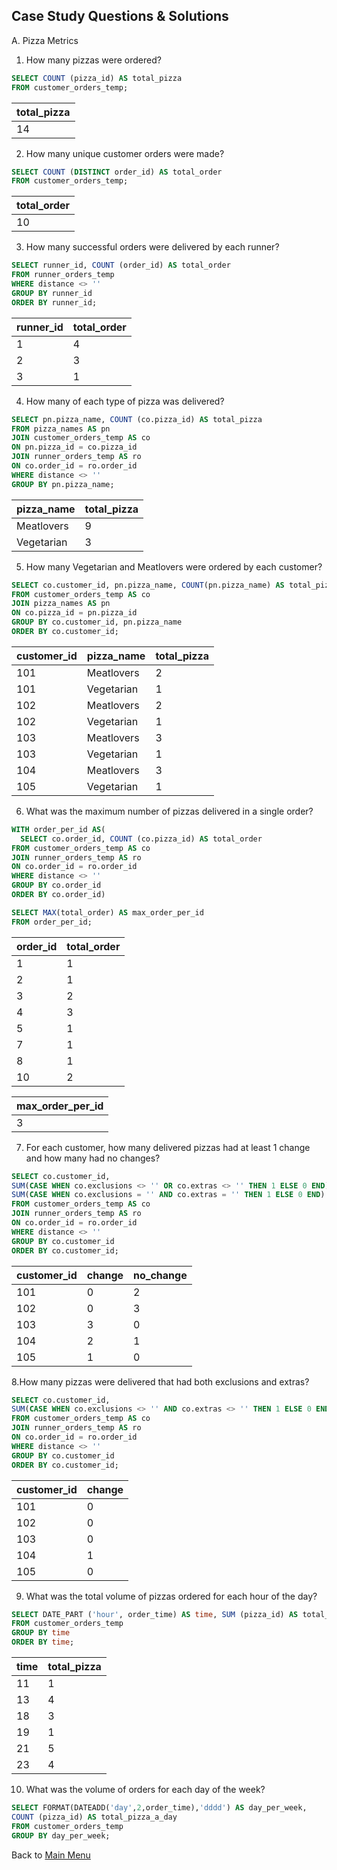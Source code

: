 
## Case Study Questions & Solutions

A. Pizza Metrics
1. How many pizzas were ordered?

```sql
SELECT COUNT (pizza_id) AS total_pizza
FROM customer_orders_temp;
```
|total_pizza|
|---|
|14|

2. How many unique customer orders were made?

```sql
SELECT COUNT (DISTINCT order_id) AS total_order
FROM customer_orders_temp;
```
|total_order|
|---|
|10|

3. How many successful orders were delivered by each runner?
```sql
SELECT runner_id, COUNT (order_id) AS total_order
FROM runner_orders_temp
WHERE distance <> ''
GROUP BY runner_id
ORDER BY runner_id;
```

|runner_id	|total_order|
|---|---|
|1|	4|
|2|	3|
|3|	1|

4. How many of each type of pizza was delivered?
```sql
SELECT pn.pizza_name, COUNT (co.pizza_id) AS total_pizza
FROM pizza_names AS pn
JOIN customer_orders_temp AS co
ON pn.pizza_id = co.pizza_id
JOIN runner_orders_temp AS ro
ON co.order_id = ro.order_id
WHERE distance <> ''
GROUP BY pn.pizza_name;
```

|pizza_name |	total_pizza |
|---|---|
|Meatlovers |	9 |
|Vegetarian |	3 |


5. How many Vegetarian and Meatlovers were ordered by each customer?
```sql
SELECT co.customer_id, pn.pizza_name, COUNT(pn.pizza_name) AS total_pizza
FROM customer_orders_temp AS co
JOIN pizza_names AS pn
ON co.pizza_id = pn.pizza_id
GROUP BY co.customer_id, pn.pizza_name
ORDER BY co.customer_id;
```

|customer_id	|pizza_name|	total_pizza|
|---|---|---|
|101	|Meatlovers|	2|
|101|	Vegetarian|	1|
|102|	Meatlovers|	2|
|102|	Vegetarian|	1|
|103|	Meatlovers|	3|
|103|	Vegetarian|	1|
|104|	Meatlovers|	3|
|105|	Vegetarian|	1|

6. What was the maximum number of pizzas delivered in a single order?

```sql
WITH order_per_id AS(
  SELECT co.order_id, COUNT (co.pizza_id) AS total_order
FROM customer_orders_temp AS co
JOIN runner_orders_temp AS ro
ON co.order_id = ro.order_id
WHERE distance <> ''
GROUP BY co.order_id
ORDER BY co.order_id)

SELECT MAX(total_order) AS max_order_per_id
FROM order_per_id;
```
|order_id|	total_order|
|---|---|
|1|	1|
|2|	1|
|3|	2|
|4|	3|
|5|	1|
|7|	1|
|8|	1|
|10|	2|

|max_order_per_id|
|---|
|3|

7. For each customer, how many delivered pizzas had at least 1 change and how many had no changes?
```sql
SELECT co.customer_id, 
SUM(CASE WHEN co.exclusions <> '' OR co.extras <> '' THEN 1 ELSE 0 END) AS change,
SUM(CASE WHEN co.exclusions = '' AND co.extras = '' THEN 1 ELSE 0 END) AS no_change
FROM customer_orders_temp AS co
JOIN runner_orders_temp AS ro
ON co.order_id = ro.order_id
WHERE distance <> ''
GROUP BY co.customer_id
ORDER BY co.customer_id;
```
|customer_id|	change|	no_change|
|---|---|---|
|101|	0|	2|
|102|	0|	3|
|103|	3|	0|
|104|	2|	1|
|105|	1|	0|


8.How many pizzas were delivered that had both exclusions and extras?
```sql
SELECT co.customer_id, 
SUM(CASE WHEN co.exclusions <> '' AND co.extras <> '' THEN 1 ELSE 0 END) AS change
FROM customer_orders_temp AS co
JOIN runner_orders_temp AS ro
ON co.order_id = ro.order_id
WHERE distance <> ''
GROUP BY co.customer_id
ORDER BY co.customer_id;
```
|customer_id	|change|
|---|---|
|101|	0|
|102|	0|
|103|	0|
|104|	1|
|105|	0|

9. What was the total volume of pizzas ordered for each hour of the day?
```sql
SELECT DATE_PART ('hour', order_time) AS time, SUM (pizza_id) AS total_pizza
FROM customer_orders_temp
GROUP BY time
ORDER BY time;
```

|time|	total_pizza|
|---|---|
|11|	1|
|13|	4|
|18|	3|
|19|	1|
|21|	5|
|23|	4|

10. What was the volume of orders for each day of the week?
```sql
SELECT FORMAT(DATEADD('day',2,order_time),'dddd') AS day_per_week,
COUNT (pizza_id) AS total_pizza_a_day
FROM customer_orders_temp
GROUP BY day_per_week;
```

Back to [Main Menu](https://github.com/eunikehp/SQL-Case-Studies/blob/main/Case%20Study%20%232:%20Pizza%20Runner.md)
